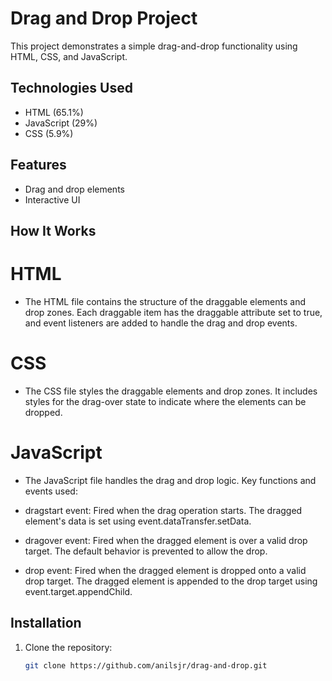 # Drag and Drop Project

This project demonstrates a simple drag-and-drop functionality using HTML, CSS, and JavaScript.

## Technologies Used

- HTML (65.1%)
- JavaScript (29%)
- CSS (5.9%)

## Features

- Drag and drop elements
- Interactive UI

## How It Works
# HTML
- The HTML file contains the structure of the draggable elements and drop zones. Each draggable item has the draggable attribute set to true, and event listeners are added to handle the drag and drop events.

# CSS
- The CSS file styles the draggable elements and drop zones. It includes styles for the drag-over state to indicate where the elements can be dropped.

# JavaScript
- The JavaScript file handles the drag and drop logic. Key functions and events used:

- dragstart event: Fired when the drag operation starts. The dragged element's data is set using event.dataTransfer.setData.
- dragover event: Fired when the dragged element is over a valid drop target. The default behavior is prevented to allow the drop.
- drop event: Fired when the dragged element is dropped onto a valid drop target. The dragged element is appended to the drop target using event.target.appendChild.

## Installation

1. Clone the repository:
   ```bash
   git clone https://github.com/anilsjr/drag-and-drop.git
